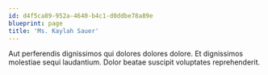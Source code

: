 ```yaml
---
id: d4f5ca89-952a-4640-b4c1-d0ddbe78a89e
blueprint: page
title: 'Ms. Kaylah Sauer'
---
```

Aut perferendis dignissimos qui dolores dolores dolore. Et dignissimos molestiae sequi laudantium. Dolor beatae suscipit voluptates reprehenderit.